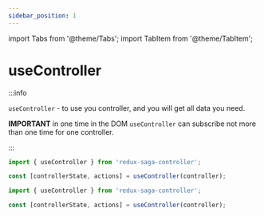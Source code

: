 ```yaml
---
sidebar_position: 1
---
```


import Tabs from '@theme/Tabs';
import TabItem from '@theme/TabItem';

# useController

:::info

`useController` - to use you controller, and you will get all data you need.

**IMPORTANT** in one time in the DOM `useController` can subscribe not more than one time for one controller.

:::

<Tabs defaultValue="ts">
<TabItem value="ts" label="TypeScript">

```jsx
import { useController } from 'redux-saga-controller';

const [controllerState, actions] = useController(controller);
```

</TabItem>
<TabItem value="js" label="JavaScript">

```jsx
import { useController } from 'redux-saga-controller';

const [controllerState, actions] = useController(controller);
```
</TabItem>
</Tabs>

